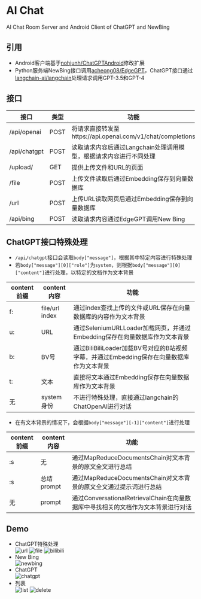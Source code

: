 # AI Chat
 AI Chat Room Server and Android Client of ChatGPT and NewBing
 
## 引用
- Android客户端基于[nohjunh/ChatGPTAndroid](https://github.com/nohjunh/ChatGPTAndroid)修改扩展
- Python服务端NewBing接口调用[acheong08/EdgeGPT](https://github.com/acheong08/EdgeGPT)，ChatGPT接口通过[langchain-ai/langchain](https://github.com/langchain-ai/langchain)处理请求调用GPT-3.5和GPT-4

## 接口
| 接口 | 类型 | 功能 |
| - | - | - |
| /api/openai | POST | 将请求直接转发至https://api.openai.com/v1/chat/completions |
| /api/chatgpt | POST | 读取请求内容后通过Langchain处理调用模型，根据请求内容进行不同处理 |
| /upload/ | GET | 提供上传文件和URL的页面 |
| /file | POST | 上传文件读取后通过Embedding保存到向量数据库 |
| /url | POST | 上传URL读取网页后通过Embedding保存到向量数据库 |
| /api/bing | POST | 读取请求内容通过EdgeGPT调用New Bing |

## ChatGPT接口特殊处理
- `/api/chatgpt`接口会读取`body["message"]`，根据其中特定内容进行特殊处理
- 若`body["message"][0]["role"]`为`system`，则根据`body["message"][0]["content"]`进行处理，以特定的文档作为文本背景

| content前缀 | content内容 | 功能 |
| - | - | - |
| f: | file/url index | 通过index查找上传的文件或URL保存在向量数据库的内容作为文本背景
| u: | URL | 通过SeleniumURLLoader加载网页，并通过Embedding保存在向量数据库作为文本背景
| b: | BV号 | 通过BiliBiliLoader加载BV号对应的B站视频字幕，并通过Embedding保存在向量数据库作为文本背景
| t: | 文本 | 直接将文本通过Embedding保存在向量数据库作为文本背景
| 无 | system身份 | 不进行特殊处理，直接通过langchain的ChatOpenAI进行对话

- 在有文本背景的情况下，会根据`body["message"][-1]["content"]`进行处理

| content前缀 | content内容 | 功能 |
| - | - | - |
| :s | 无 | 通过MapReduceDocumentsChain对文本背景的原文全文进行总结
| :s | 总结prompt | 通过MapReduceDocumentsChain对文本背景的原文全文通过提示词进行总结
| 无 | prompt | 通过ConversationalRetrievalChain在向量数据库中寻找相关的文档作为文本背景进行对话

## Demo
- ChatGPT特殊处理</br>
![url](https://user-images.githubusercontent.com/11041174/264720499-0e148715-8a3c-4dcb-980c-1752251e858d.gif)
![file](https://user-images.githubusercontent.com/11041174/264720587-70cef6f8-b4f0-4455-878a-8c89306035c4.gif)
![bilibili](https://user-images.githubusercontent.com/11041174/264720659-6dbe79fb-b9ff-4053-961b-a5e8aaafd597.gif)
- New Bing</br>
![newbing](https://user-images.githubusercontent.com/11041174/242357724-dcdd2c7f-5142-4a64-8b24-bd1ef9aa669a.gif)
- ChatGPT</br>
![chatgpt](https://user-images.githubusercontent.com/11041174/242357734-18332d13-0b4b-44e8-80ea-f4ee1b98adaf.gif)
- 列表</br>
![list](https://user-images.githubusercontent.com/11041174/242357695-06ffdbca-b519-42d3-adec-d46608d3e73e.gif)
![delete](https://user-images.githubusercontent.com/11041174/242357742-a1721fd9-10b4-470e-aaf2-7a103d86ca65.gif)

